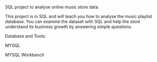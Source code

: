 SQL project to analyse online music store data.

This project is in SQL and will teach you how to analyse the music playlist database. 
You can examine the dataset with SQL and help the store understand its business growth by answering simple questions.

Database and Tools:

MYSQL 

MYSQL Workbench
